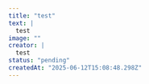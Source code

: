 ```yaml
---
title: "test"
text: |
  test
image: ""
creator: |
  test
status: "pending"
createdAt: "2025-06-12T15:08:48.298Z"
---
```

